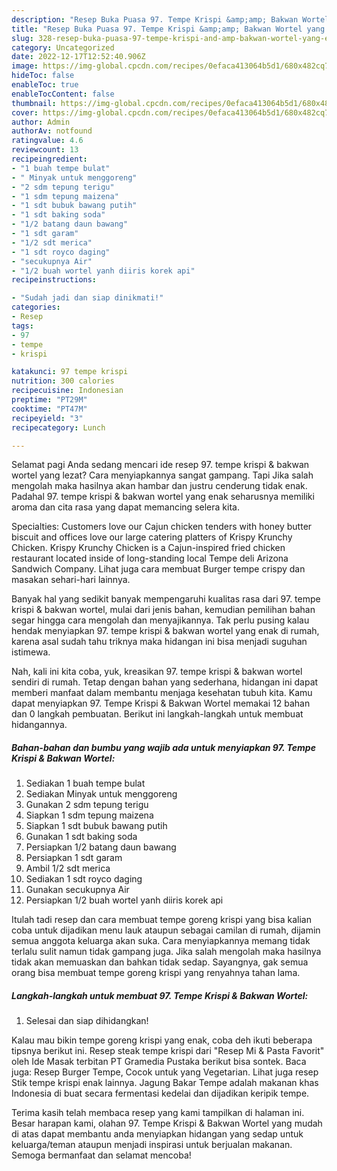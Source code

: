 ```yaml
---
description: "Resep Buka Puasa 97. Tempe Krispi &amp;amp; Bakwan Wortel yang Enak Banget"
title: "Resep Buka Puasa 97. Tempe Krispi &amp;amp; Bakwan Wortel yang Enak Banget"
slug: 328-resep-buka-puasa-97-tempe-krispi-and-amp-bakwan-wortel-yang-enak-banget
category: Uncategorized
date: 2022-12-17T12:52:40.906Z
image: https://img-global.cpcdn.com/recipes/0efaca413064b5d1/680x482cq70/97-tempe-krispi-bakwan-wortel-foto-resep-utama.jpg
hideToc: false
enableToc: true
enableTocContent: false
thumbnail: https://img-global.cpcdn.com/recipes/0efaca413064b5d1/680x482cq70/97-tempe-krispi-bakwan-wortel-foto-resep-utama.jpg
cover: https://img-global.cpcdn.com/recipes/0efaca413064b5d1/680x482cq70/97-tempe-krispi-bakwan-wortel-foto-resep-utama.jpg
author: Admin
authorAv: notfound
ratingvalue: 4.6
reviewcount: 13
recipeingredient:
- "1 buah tempe bulat"
- " Minyak untuk menggoreng"
- "2 sdm tepung terigu"
- "1 sdm tepung maizena"
- "1 sdt bubuk bawang putih"
- "1 sdt baking soda"
- "1/2 batang daun bawang"
- "1 sdt garam"
- "1/2 sdt merica"
- "1 sdt royco daging"
- "secukupnya Air"
- "1/2 buah wortel yanh diiris korek api"
recipeinstructions:

- "Sudah jadi dan siap dinikmati!"
categories:
- Resep
tags:
- 97
- tempe
- krispi

katakunci: 97 tempe krispi 
nutrition: 300 calories
recipecuisine: Indonesian
preptime: "PT29M"
cooktime: "PT47M"
recipeyield: "3"
recipecategory: Lunch

---
```



Selamat pagi Anda sedang mencari ide resep 97. tempe krispi &amp; bakwan wortel yang lezat? Cara menyiapkannya sangat gampang. Tapi Jika salah mengolah maka hasilnya akan hambar dan justru cenderung tidak enak. Padahal 97. tempe krispi &amp; bakwan wortel yang enak seharusnya memiliki aroma dan cita rasa yang dapat memancing selera kita.


Specialties: Customers love our Cajun chicken tenders with honey butter biscuit and offices love our large catering platters of Krispy Krunchy Chicken. Krispy Krunchy Chicken is a Cajun-inspired fried chicken restaurant located inside of long-standing local Tempe deli Arizona Sandwich Company. Lihat juga cara membuat Burger tempe crispy dan masakan sehari-hari lainnya.

Banyak hal yang sedikit banyak mempengaruhi kualitas rasa dari 97. tempe krispi &amp; bakwan wortel, mulai dari jenis bahan, kemudian pemilihan bahan segar hingga cara mengolah dan menyajikannya. Tak perlu pusing kalau hendak menyiapkan 97. tempe krispi &amp; bakwan wortel yang enak di rumah, karena asal sudah tahu triknya maka hidangan ini bisa menjadi suguhan istimewa.


Nah, kali ini kita coba, yuk, kreasikan 97. tempe krispi &amp; bakwan wortel sendiri di rumah. Tetap dengan bahan yang sederhana, hidangan ini dapat memberi manfaat dalam membantu menjaga kesehatan tubuh kita. Kamu dapat menyiapkan 97. Tempe Krispi &amp; Bakwan Wortel memakai 12 bahan dan 0 langkah pembuatan. Berikut ini langkah-langkah untuk membuat hidangannya.

<!--inarticleads1-->

##### Bahan-bahan dan bumbu yang wajib ada untuk menyiapkan 97. Tempe Krispi &amp; Bakwan Wortel:

1. Sediakan 1 buah tempe bulat
1. Sediakan  Minyak untuk menggoreng
1. Gunakan 2 sdm tepung terigu
1. Siapkan 1 sdm tepung maizena
1. Siapkan 1 sdt bubuk bawang putih
1. Gunakan 1 sdt baking soda
1. Persiapkan 1/2 batang daun bawang
1. Persiapkan 1 sdt garam
1. Ambil 1/2 sdt merica
1. Sediakan 1 sdt royco daging
1. Gunakan secukupnya Air
1. Persiapkan 1/2 buah wortel yanh diiris korek api


Itulah tadi resep dan cara membuat tempe goreng krispi yang bisa kalian coba untuk dijadikan menu lauk ataupun sebagai camilan di rumah, dijamin semua anggota keluarga akan suka. Cara menyiapkannya memang tidak terlalu sulit namun tidak gampang juga. Jika salah mengolah maka hasilnya tidak akan memuaskan dan bahkan tidak sedap. Sayangnya, gak semua orang bisa membuat tempe goreng krispi yang renyahnya tahan lama. 

<!--inarticleads2-->

##### Langkah-langkah untuk membuat 97. Tempe Krispi &amp; Bakwan Wortel:


1. Selesai dan siap dihidangkan!

Kalau mau bikin tempe goreng krispi yang enak, coba deh ikuti beberapa tipsnya berikut ini. Resep steak tempe krispi dari &#34;Resep Mi &amp; Pasta Favorit&#34; oleh Ide Masak terbitan PT Gramedia Pustaka berikut bisa sontek. Baca juga: Resep Burger Tempe, Cocok untuk yang Vegetarian. Lihat juga resep Stik tempe krispi enak lainnya. Jagung Bakar Tempe adalah makanan khas Indonesia di buat secara fermentasi kedelai dan dijadikan keripik tempe. 

Terima kasih telah membaca resep yang kami tampilkan di halaman ini. Besar harapan kami, olahan 97. Tempe Krispi &amp; Bakwan Wortel yang mudah di atas dapat membantu anda menyiapkan hidangan yang sedap untuk keluarga/teman ataupun menjadi inspirasi untuk berjualan makanan. Semoga bermanfaat dan selamat mencoba!

